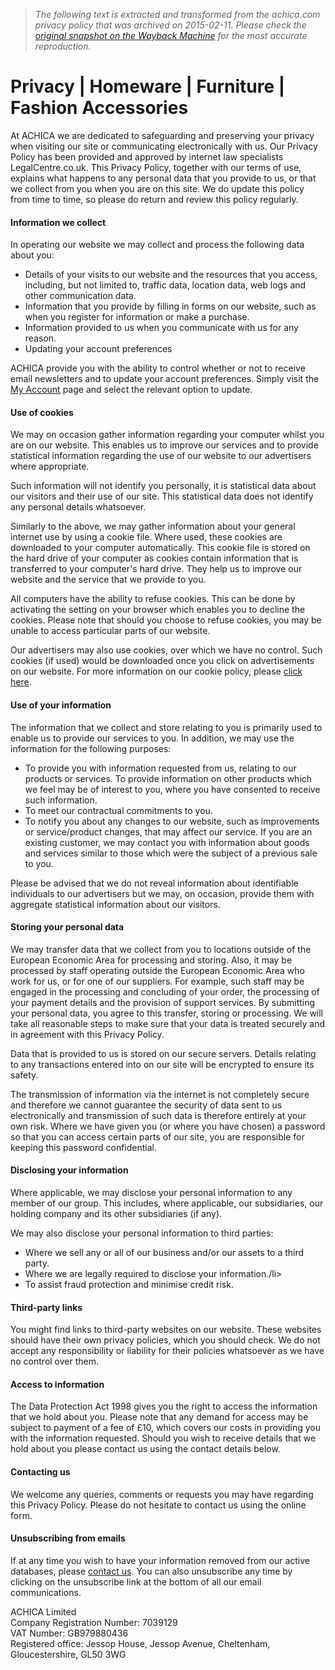 > *The following text is extracted and transformed from the achica.com privacy policy that was archived on 2015-02-11. Please check the [original snapshot on the Wayback Machine](https://web.archive.org/web/20150211002743id_/http%3A//www.achica.com/help-and-policies/privacy) for the most accurate reproduction.*

# Privacy | Homeware | Furniture | Fashion Accessories

At ACHICA we are dedicated to safeguarding and preserving your privacy when visiting our site or communicating electronically with us. Our Privacy Policy has been provided and approved by internet law specialists LegalCentre.co.uk. This Privacy Policy, together with our terms of use, explains what happens to any personal data that you provide to us, or that we collect from you when you are on this site. We do update this policy from time to time, so please do return and review this policy regularly.

#### Information we collect

In operating our website we may collect and process the following data about you:

  * Details of your visits to our website and the resources that you access, including, but not limited to, traffic data, location data, web logs and other communication data.
  * Information that you provide by filling in forms on our website, such as when you register for information or make a purchase.
  * Information provided to us when you communicate with us for any reason.
  * Updating your account preferences



ACHICA provide you with the ability to control whether or not to receive email newsletters and to update your account preferences. Simply visit the [My Account](https://web.archive.org/account/) page and select the relevant option to update.

#### Use of cookies

We may on occasion gather information regarding your computer whilst you are on our website. This enables us to improve our services and to provide statistical information regarding the use of our website to our advertisers where appropriate.

Such information will not identify you personally, it is statistical data about our visitors and their use of our site. This statistical data does not identify any personal details whatsoever.

Similarly to the above, we may gather information about your general internet use by using a cookie file. Where used, these cookies are downloaded to your computer automatically. This cookie file is stored on the hard drive of your computer as cookies contain information that is transferred to your computer's hard drive. They help us to improve our website and the service that we provide to you.

All computers have the ability to refuse cookies. This can be done by activating the setting on your browser which enables you to decline the cookies. Please note that should you choose to refuse cookies, you may be unable to access particular parts of our website.

Our advertisers may also use cookies, over which we have no control. Such cookies (if used) would be downloaded once you click on advertisements on our website. For more information on our cookie policy, please [click here](http://www.achica.com/help-and-policies/cookie-policy).

#### Use of your information

The information that we collect and store relating to you is primarily used to enable us to provide our services to you. In addition, we may use the information for the following purposes:

  * To provide you with information requested from us, relating to our products or services. To provide information on other products which we feel may be of interest to you, where you have consented to receive such information.
  * To meet our contractual commitments to you.
  * To notify you about any changes to our website, such as improvements or service/product changes, that may affect our service. If you are an existing customer, we may contact you with information about goods and services similar to those which were the subject of a previous sale to you.



Please be advised that we do not reveal information about identifiable individuals to our advertisers but we may, on occasion, provide them with aggregate statistical information about our visitors.

#### Storing your personal data

We may transfer data that we collect from you to locations outside of the European Economic Area for processing and storing. Also, it may be processed by staff operating outside the European Economic Area who work for us, or for one of our suppliers. For example, such staff may be engaged in the processing and concluding of your order, the processing of your payment details and the provision of support services. By submitting your personal data, you agree to this transfer, storing or processing. We will take all reasonable steps to make sure that your data is treated securely and in agreement with this Privacy Policy.

Data that is provided to us is stored on our secure servers. Details relating to any transactions entered into on our site will be encrypted to ensure its safety.

The transmission of information via the internet is not completely secure and therefore we cannot guarantee the security of data sent to us electronically and transmission of such data is therefore entirely at your own risk. Where we have given you (or where you have chosen) a password so that you can access certain parts of our site, you are responsible for keeping this password confidential.

#### Disclosing your information

Where applicable, we may disclose your personal information to any member of our group. This includes, where applicable, our subsidiaries, our holding company and its other subsidiaries (if any).

We may also disclose your personal information to third parties:

  * Where we sell any or all of our business and/or our assets to a third party.
  * Where we are legally required to disclose your information./li>
  * To assist fraud protection and minimise credit risk.



#### Third-party links

You might find links to third-party websites on our website. These websites should have their own privacy policies, which you should check. We do not accept any responsibility or liability for their policies whatsoever as we have no control over them.

#### Access to information

The Data Protection Act 1998 gives you the right to access the information that we hold about you. Please note that any demand for access may be subject to payment of a fee of £10, which covers our costs in providing you with the information requested. Should you wish to receive details that we hold about you please contact us using the contact details below.

#### Contacting us

We welcome any queries, comments or requests you may have regarding this Privacy Policy. Please do not hesitate to contact us using the online form.

#### Unsubscribing from emails

If at any time you wish to have your information removed from our active databases, please [contact us](http://achica.hesk.com/ "Opens in a new window"). You can also unsubscribe any time by clicking on the unsubscribe link at the bottom of all our email communications.

ACHICA Limited  
Company Registration Number: 7039129  
VAT Number: GB979880436  
Registered office: Jessop House, Jessop Avenue, Cheltenham, Gloucestershire, GL50 3WG
